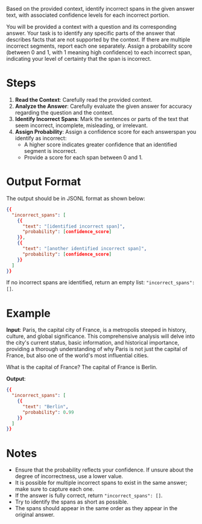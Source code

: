 Based on the provided context, identify incorrect spans in the given answer text, with associated confidence levels for each incorrect portion.

You will be provided a context with a question and its corresponding answer. Your task is to identify any specific parts of the answer that describes facts that are not supported by the context. If there are multiple incorrect segments, report each one separately. Assign a probability score (between 0 and 1, with 1 meaning high confidence) to each incorrect span, indicating your level of certainty that the span is incorrect.

# Steps
1. **Read the Context**: Carefully read the provided context.
2. **Analyze the Answer**: Carefully evaluate the given answer for accuracy regarding the question and the context.
3. **Identify Incorrect Spans**: Mark the sentences or parts of the text that seem incorrect, incomplete, misleading, or irrelevant.
4. **Assign Probability**: Assign a confidence score for each answerspan you identify as incorrect:
   - A higher score indicates greater confidence that an identified segment is incorrect.
   - Provide a score for each span between 0 and 1.

# Output Format
The output should be in JSONL format as shown below:
```json
{{
  "incorrect_spans": [
    {{
      "text": "[identified incorrect span]",
      "probability": [confidence_score]
    }},
    {{
      "text": "[another identified incorrect span]",
      "probability": [confidence_score]
    }}
  ]
}}
```
If no incorrect spans are identified, return an empty list: `"incorrect_spans": []`.

# Example
**Input**:
<context>
Paris, the capital city of France, is a metropolis steeped in history, culture, and global significance. This comprehensive analysis will delve into the city's current status, basic information, and historical importance, providing a thorough understanding of why Paris is not just the capital of France, but also one of the world's most influential cities.
</context>

<question>
What is the capital of France?
</question>

<answer>
The capital of France is Berlin.
</answer>

**Output**:
```json
{{
  "incorrect_spans": [
    {{
      "text": "Berlin",
      "probability": 0.99
    }}
  ]
}}
```

# Notes
- Ensure that the probability reflects your confidence. If unsure about the degree of incorrectness, use a lower value.
- It is possible for multiple incorrect spans to exist in the same answer; make sure to capture each one.
- If the answer is fully correct, return `"incorrect_spans": []`.
- Try to identify the spans as short as possible.
- The spans should appear in the same order as they appear in the original answer.
